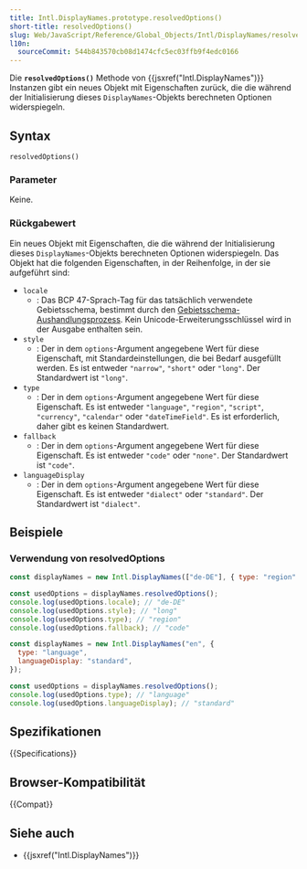 ```yaml
---
title: Intl.DisplayNames.prototype.resolvedOptions()
short-title: resolvedOptions()
slug: Web/JavaScript/Reference/Global_Objects/Intl/DisplayNames/resolvedOptions
l10n:
  sourceCommit: 544b843570cb08d1474cfc5ec03ffb9f4edc0166
---
```


Die **`resolvedOptions()`** Methode von {{jsxref("Intl.DisplayNames")}} Instanzen gibt ein neues Objekt mit Eigenschaften zurück, die die während der Initialisierung dieses `DisplayNames`-Objekts berechneten Optionen widerspiegeln.

## Syntax

```js-nolint
resolvedOptions()
```

### Parameter

Keine.

### Rückgabewert

Ein neues Objekt mit Eigenschaften, die die während der Initialisierung dieses `DisplayNames`-Objekts berechneten Optionen widerspiegeln. Das Objekt hat die folgenden Eigenschaften, in der Reihenfolge, in der sie aufgeführt sind:

- `locale`
  - : Das BCP 47-Sprach-Tag für das tatsächlich verwendete Gebietsschema, bestimmt durch den [Gebietsschema-Aushandlungsprozess](/de/docs/Web/JavaScript/Reference/Global_Objects/Intl#locale_identification_and_negotiation). Kein Unicode-Erweiterungsschlüssel wird in der Ausgabe enthalten sein.
- `style`
  - : Der in dem `options`-Argument angegebene Wert für diese Eigenschaft, mit Standardeinstellungen, die bei Bedarf ausgefüllt werden. Es ist entweder `"narrow"`, `"short"` oder `"long"`. Der Standardwert ist `"long"`.
- `type`
  - : Der in dem `options`-Argument angegebene Wert für diese Eigenschaft. Es ist entweder `"language"`, `"region"`, `"script"`, `"currency"`, `"calendar"` oder `"dateTimeField"`. Es ist erforderlich, daher gibt es keinen Standardwert.
- `fallback`
  - : Der in dem `options`-Argument angegebene Wert für diese Eigenschaft. Es ist entweder `"code"` oder `"none"`. Der Standardwert ist `"code"`.
- `languageDisplay`
  - : Der in dem `options`-Argument angegebene Wert für diese Eigenschaft. Es ist entweder `"dialect"` oder `"standard"`. Der Standardwert ist `"dialect"`.

## Beispiele

### Verwendung von resolvedOptions

```js
const displayNames = new Intl.DisplayNames(["de-DE"], { type: "region" });

const usedOptions = displayNames.resolvedOptions();
console.log(usedOptions.locale); // "de-DE"
console.log(usedOptions.style); // "long"
console.log(usedOptions.type); // "region"
console.log(usedOptions.fallback); // "code"
```

```js
const displayNames = new Intl.DisplayNames("en", {
  type: "language",
  languageDisplay: "standard",
});

const usedOptions = displayNames.resolvedOptions();
console.log(usedOptions.type); // "language"
console.log(usedOptions.languageDisplay); // "standard"
```

## Spezifikationen

{{Specifications}}

## Browser-Kompatibilität

{{Compat}}

## Siehe auch

- {{jsxref("Intl.DisplayNames")}}
